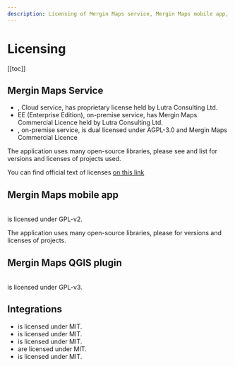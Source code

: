 ```yaml
---
description: Licensing of Mergin Maps service, Mergin Maps mobile app, Mergin Maps QGIS plugin and integrations Python client, C++ client, Media Sync, DB sync, Work Packages.
---
```


# Licensing

[[toc]]

## Mergin Maps Service

* <AppDomainNameLink desc="Mergin Maps Cloud" />, Cloud <MainPlatformName /> service, has proprietary license held by Lutra Consulting Ltd.
* <MainPlatformName /> EE (Enterprise Edition), on-premise <MainPlatformName /> service, has Mergin Maps Commercial Licence held by Lutra Consulting Ltd.
* <GitHubRepo id="MerginMaps/server" desc="Mergin Maps CE (Community Edition)" />, on-premise <MainPlatformName /> service, is dual licensed under AGPL-3.0 and Mergin Maps Commercial Licence

The application uses many open-source libraries, please see <GitHubRepo id="MerginMaps/server/blob/master/server/Pipfile" desc="this" /> and <GitHubRepo id="MerginMaps/server/blob/master/web-app/package.json" desc="this" /> list for versions and licenses of projects used.

You can find official text of licenses [on this link](https://merginmaps.com/licenses)

## Mergin Maps mobile app
<br />
<GitHubRepo id="MerginMaps/mobile" desc="Mergin Maps mobile app" /> is licensed under GPL-v2. 

The application uses many open-source libraries, please <GitHubRepo id="MerginMaps/mobile-sdk/blob/master/vcpkg.json" desc="see this list" /> for versions and licenses of projects.

## Mergin Maps QGIS plugin
<br />
<GitHubRepo id="MerginMaps/qgis-plugin" desc="Mergin Maps QGIS Plugin" /> is licensed under GPL-v3.

## Integrations

* <GitHubRepo id="MerginMaps/python-api-client" desc="Mergin Maps Python Client/Module" /> is licensed under MIT. 
* <GitHubRepo id="MerginMaps/cpp-api-client" desc="Mergin Maps C++ Client/Module" /> is licensed under MIT.  
* <GitHubRepo id="MerginMaps/media-sync" desc="Mergin Maps Media Synchronisation" /> is licensed under MIT. 
* <GitHubRepo id="MerginMaps/work-packages" desc="Mergin Maps Work Packages" /> are licensed under MIT. 
* <GitHubRepo id="MerginMaps/db-sync" desc="Mergin Maps Database Synchronisation" /> is licensed under MIT. 
